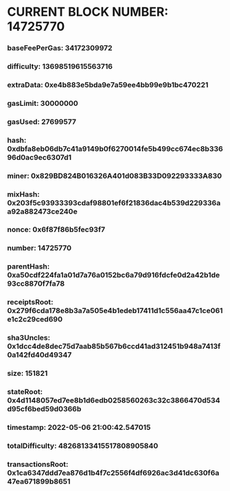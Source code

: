 # CURRENT BLOCK NUMBER: 14725770

### baseFeePerGas: 34172309972
### difficulty: 13698519615563716
### extraData: 0xe4b883e5bda9e7a59ee4bb99e9b1bc470221
### gasLimit: 30000000
### gasUsed: 27699577
### hash: 0xdbfa8eb06db7c41a9149b0f6270014fe5b499cc674ec8b33696d0ac9ec6307d1
### miner: 0x829BD824B016326A401d083B33D092293333A830
### mixHash: 0x203f5c93933393cdaf98801ef6f21836dac4b539d229336aa92a882473ce240e
### nonce: 0x6f87f86b5fec93f7
### number: 14725770
### parentHash: 0xa50cdf224fa1a01d7a76a0152bc6a79d916fdcfe0d2a42b1de93cc8870f7fa78
### receiptsRoot: 0x279f6cda178e8b3a7a505e4b1edeb17411d1c556aa47c1ce061e1c2c29ced690
### sha3Uncles: 0x1dcc4de8dec75d7aab85b567b6ccd41ad312451b948a7413f0a142fd40d49347
### size: 151821
### stateRoot: 0x4d1148057ed7ee8b1d6edb0258560263c32c3866470d534d95cf6bed59d0366b
### timestamp: 2022-05-06 21:00:42.547015
### totalDifficulty: 48268133415517808905840
### transactionsRoot: 0x1ca6347ddd7ea876d1b4f7c2556f4df6926ac3d41dc630f6a47ea671899b8651

